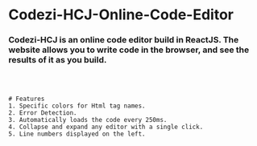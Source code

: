# Codezi-HCJ-Online-Code-Editor

### Codezi-HCJ is an online code editor build in ReactJS. The website allows you to write code in the browser, and see the results of it as you build. 

<br>


~~~

# Features 
1. Specific colors for Html tag names.
2. Error Detection.
3. Automatically loads the code every 250ms.
4. Collapse and expand any editor with a single click.
5. Line numbers displayed on the left.

~~~




